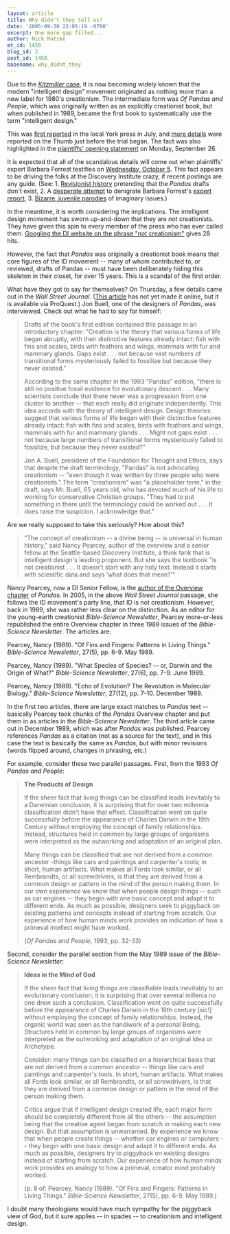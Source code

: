 ```yaml
---
layout: article
title: Why didn't they tell us?
date: '2005-09-30 22:05:19 -0700'
excerpt: One more gap filled...
author: Nick Matzke
mt_id: 1458
blog_id: 2
post_id: 1458
basename: why_didnt_they
---
```

Due to the [_Kitzmiller_ case](http://www.pandasthumb.org/archives/2005/09/waterloo_in_dov.html), it is now becoming widely known that the modern "intelligent design" movement originated as nothing more than a new label for 1980's creationism.  The intermediate form was _Of Pandas and People_, which was originally written as an explicitly creationist book, but when published in 1989, became the first book to systematically use the term "intelligent design."

This was [first reported](http://www.pandasthumb.org/archives/2005/07/creationist_cre.html) in the local York press in July, and [more details](http://www.pandasthumb.org/archives/2005/09/of_pandas_and_p.html) were reported on the Thumb just before the trial began.  The fact was also highlighted in the [plaintiffs' opening statement](http://www2.ncseweb.org/wp/?p=39) on Monday, September 26.  

It is expected that all of the scandalous details will come out when plaintiffs' expert Barbara Forrest testifies on [Wednesday, October 5](http://www.pamd.uscourts.gov/kitzmiller/witness.htm).  This fact appears to be driving the folks at the Discovery Institute crazy, if recent postings are any guide.  (See: 1. [Revisionist history](http://www.discovery.org/scripts/viewDB/index.php?command=view&amp;id=2885&amp;program=CSC%20-%20Scientific%20Research%20and%20Scholarship%20-%20History%20and%20Philosophy%20of%20Science%20-%20MainPage) pretending that the _Pandas_ drafts don't exist, 2. A [desperate attempt](http://www.pandasthumb.org/archives/2005/09/the_dis_dishone.html) to denigrate Barbara Forrest's [expert report](http://www2.ncseweb.org/wp/?page_id=12), 3. [Bizarre, juvenile parodies](http://www.discovery.org/scripts/viewDB/index.php?command=view&amp;id=2901&amp;program=CSC%20-%20Views%20and%20News) of imaginary issues.)  

In the meantime, it is worth considering the implications.  The intelligent design movement has sworn up-and-down that they are _not_ creationists.  They have given this spin to every member of the press who has ever called them.  [Googling the DI website on the phrase "not creationism"](http://www.google.com/search?hl=en&amp;lr=&amp;q=site%3Awww.discovery.org+%22not+creationism%22&amp;btnG=Search) gives 28 hits.  

However, the fact that _Pandas_ was originally a creationist book means that core figures of the ID movement -- many of whom contributed to, or reviewed, drafts of Pandas -- must have been deliberately hiding this skeleton in their closet, for over 15 years.  This is a scandal of the first order.

What have they got to say for themselves?  On Thursday, a few details came out in the _Wall Street Journal_.  ([This article](http://proquest.umi.com/pqdweb?did=903970731&amp;sid=1&amp;Fmt=2&amp;clientId=1566&amp;RQT=309&amp;VName=PQD) has not yet made it online, but it is available via ProQuest.)  Jon Buell, one of the designers of _Pandas_, was interviewed.  Check out what he had to say for himself:

> Drafts of the book's first edition contained this passage in an introductory chapter: "Creation is the theory that various forms of life began abruptly, with their distinctive features already intact: fish with fins and scales, birds with feathers and wings, mammals with fur and mammary glands. Gaps exist . . . not because vast numbers of transitional forms mysteriously failed to fossilize but because they never existed."
> 
> According to the same chapter in the 1993 "Pandas" edition, "there is still no positive fossil evidence for evolutionary descent . . . Many scientists conclude that there never was a progression from one cluster to another -- that each really did originate independently. This idea accords with the theory of intelligent design. Design theories suggest that various forms of life began with their distinctive features already intact: fish with fins and scales, birds with feathers and wings, mammals with fur and mammary glands . . . Might not gaps exist . . . not because large numbers of transitional forms mysteriously failed to fossilize, but because they never existed?"
> 
> Jon A. Buell, president of the Foundation for Thought and Ethics, says that despite the draft terminology, "Pandas" is not advocating creationism -- "even though it was written by three people who were creationists." The term "creationism" was "a placeholder term," in the draft, says Mr. Buell, 65 years old, who has devoted much of his life to working for conservative Christian groups. "They had to put something in there until the terminology could be worked out . . . It does raise the suspicion. I acknowledge that."

Are we really supposed to take this seriously?  How about this?

> "The concept of creationism -- a divine being -- is universal in human history," said Nancy Pearcey, author of the overview and a senior fellow at the Seattle-based Discovery Institute, a think tank that is intelligent design's leading proponent. But she says the textbook "is not creationist . . . It doesn't start with any holy text. Instead it starts with scientific data and says 'what does that mean?'"

Nancy Pearcey, now a DI Senior Fellow, is the [author of the Overview chapter](http://www.discovery.org/scripts/viewDB/index.php?command=view&amp;id=44&amp;isFellow=true) of _Pandas_.  In 2005, in the above _Wall Street Journal_ passage, she follows the ID movement's party line, that ID is not creationism.  However, back in 1989, she was rather less clear on the distinction.  As an editor for the young-earth creationist _Bible-Science Newsletter_, Pearcey more-or-less republished the entire Overview chapter in three 1989 issues of the _Bible-Science Newsletter_.  The articles are:

Pearcey, Nancy (1989). "Of Fins and Fingers: Patterns in Living Things." _Bible-Science Newsletter_, 27(5), pp. 6-9. May 1989.

Pearcey, Nancy (1989). "What Species of Species? -- or, Darwin and the Origin of What?" _Bible-Science Newsletter_, 27(6), pp. 7-9. June 1989.

Pearcey, Nancy (1989). "Echo of Evolution? The Revolution in Molecular Biology." _Bible-Science Newsletter_, 27(12), pp. 7-10. December 1989.

In the first two articles, there are large exact matches to _Pandas_ text -- basically Pearcey took chunks of the _Pandas_ Overview chapter and put them in as articles in the _Bible-Science Newsletter_.  The third article came out in December 1989, which was after _Pandas_ was published.  Pearcey references _Pandas_ as a citation (not as a source for the text), and in this case the text is basically the same as _Pandas_, but with minor revisions (words flipped around, changes in phrasing, etc.)

For example, consider these two parallel passages.  First, from the 1993 _Of Pandas and People_:

> **The Products of Design**
> 
> If the sheer fact that living things can be classified leads inevitably to a Darwinian conclusion, it is surprising that for over two millennia classification didn't have that effect. Classification went on quite successfully before the appearance of Charles Darwin in the 19th Century without employing the concept of family relationships. Instead, structures held in common by large groups of organisms were interpreted as the outworking and adaptation of an original plan.
> 
> Many things can be classified that are not derived from a common ancestor -things like cars and paintings and carpenter's tools; in short, human artifacts. What makes all Fords look similar, or all Rembrandts, or all screwdrivers, is that they are derived from a common design or pattern in the mind of the person making them. In our own experience we know that when people design things -- such as car engines -- they begin with one basic concept and adapt it to different ends. As much as possible, designers seek to piggyback on existing patterns and concepts instead of starting from scratch. Our experience of how human minds work provides an indication of how a primeval intellect might have worked.
> 
> (_Of Pandas and People_, 1993, pp. 32-33)

Second, consider the parallel section from the May 1989 issue of the _Bible-Science Newsletter_:

> **Ideas in the Mind of God**
> 
> If the sheer fact that living things are classifiable leads inevitably to an evolutionary conclusion, it is surprising that over several millenia no one drew such a conclusion.  Classification went on quite successfully before the appearance of Charles Darwin in the 18th century \[sic!\] without employing the concept of family relationships.  Instead, the organic world was seen as the handiwork of a personal Being.  Structures held in common by large groups of organisms were interpreted as the outworking and adaptation of an original Idea or Archetype.
> 
> Consider: many things can be classified on a hierarchical basis that are not derived from a common ancestor -- things like cars and paintings and carpenter's tools.  In short, human artifacts.  What makes all Fords look similar, or all Rembrandts, or all screwdrivers, is that they are derived from a common design or pattern in the mind of the person making them.
> 
> Critics argue that if intelligent design created life, each major form should be completely different from all the others -- the assumption being that the creative agent began from scratch in making each new design.  But that assumption is unwarranted.  By experience we know that when people create things -- whether car engines or computers -- they begin with one basic design and adapt it to different ends.  As much as possible, designers try to piggyback on existing designs instead of starting from scratch.  Our experience of how human minds work provides an analogy to how a primeval, creator mind probably worked.
> 
> (p. 8 of: Pearcey, Nancy (1989). "Of Fins and Fingers: Patterns in Living Things." _Bible-Science Newsletter_, 27(5), pp. 6-9. May 1989.)

I doubt many theologians would have much sympathy for the piggyback view of God, but it sure applies -- in spades -- to creationism and intelligent design.
